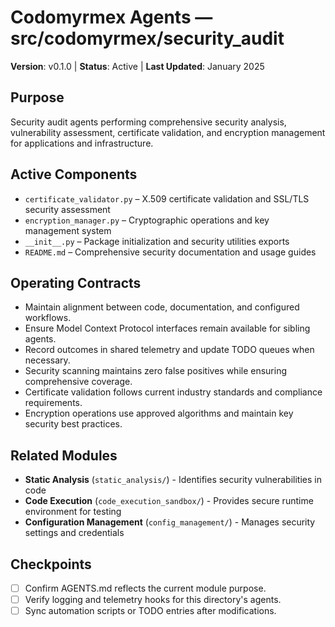 # Codomyrmex Agents — src/codomyrmex/security_audit

**Version**: v0.1.0 | **Status**: Active | **Last Updated**: January 2025

## Purpose
Security audit agents performing comprehensive security analysis, vulnerability assessment, certificate validation, and encryption management for applications and infrastructure.

## Active Components
- `certificate_validator.py` – X.509 certificate validation and SSL/TLS security assessment
- `encryption_manager.py` – Cryptographic operations and key management system
- `__init__.py` – Package initialization and security utilities exports
- `README.md` – Comprehensive security documentation and usage guides

## Operating Contracts
- Maintain alignment between code, documentation, and configured workflows.
- Ensure Model Context Protocol interfaces remain available for sibling agents.
- Record outcomes in shared telemetry and update TODO queues when necessary.
- Security scanning maintains zero false positives while ensuring comprehensive coverage.
- Certificate validation follows current industry standards and compliance requirements.
- Encryption operations use approved algorithms and maintain key security best practices.

## Related Modules
- **Static Analysis** (`static_analysis/`) - Identifies security vulnerabilities in code
- **Code Execution** (`code_execution_sandbox/`) - Provides secure runtime environment for testing
- **Configuration Management** (`config_management/`) - Manages security settings and credentials

## Checkpoints
- [ ] Confirm AGENTS.md reflects the current module purpose.
- [ ] Verify logging and telemetry hooks for this directory's agents.
- [ ] Sync automation scripts or TODO entries after modifications.
